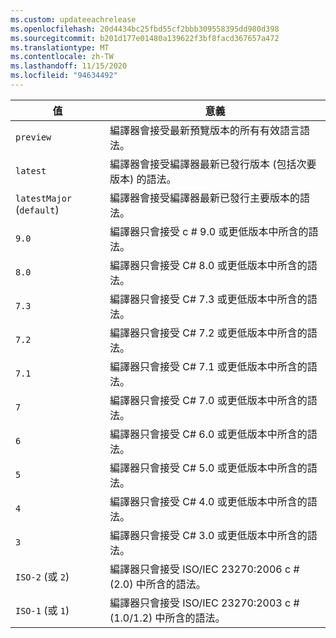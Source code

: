 ```yaml
---
ms.custom: updateeachrelease
ms.openlocfilehash: 20d4434bc25fbd55cf2bbb309558395dd980d398
ms.sourcegitcommit: b201d177e01480a139622f3bf8facd367657a472
ms.translationtype: MT
ms.contentlocale: zh-TW
ms.lasthandoff: 11/15/2020
ms.locfileid: "94634492"
---
```

| 值                     | 意義                                                                                                 |
|---------------------------|---------------------------------------------------------------------------------------------------------|
| `preview`                 | 編譯器會接受最新預覽版本的所有有效語言語法。                         |
| `latest`                  | 編譯器會接受編譯器最新已發行版本 (包括次要版本) 的語法。 |
| `latestMajor` (`default`) | 編譯器會接受編譯器最新已發行主要版本的語法。                     |
| `9.0`                     | 編譯器只會接受 c # 9.0 或更低版本中所含的語法。                                   |
| `8.0`                     | 編譯器只會接受 C# 8.0 或更低版本中所含的語法。                                   |
| `7.3`                     | 編譯器只會接受 C# 7.3 或更低版本中所含的語法。                                   |
| `7.2`                     | 編譯器只會接受 C# 7.2 或更低版本中所含的語法。                                   |
| `7.1`                     | 編譯器只會接受 C# 7.1 或更低版本中所含的語法。                                   |
| `7`                       | 編譯器只會接受 C# 7.0 或更低版本中所含的語法。                                   |
| `6`                       | 編譯器只會接受 C# 6.0 或更低版本中所含的語法。                                   |
| `5`                       | 編譯器只會接受 C# 5.0 或更低版本中所含的語法。                                   |
| `4`                       | 編譯器只會接受 C# 4.0 或更低版本中所含的語法。                                   |
| `3`                       | 編譯器只會接受 C# 3.0 或更低版本中所含的語法。                                   |
| `ISO-2` (或 `2`)          | 編譯器只會接受 ISO/IEC 23270:2006 c # (2.0) 中所含的語法。                       |
| `ISO-1` (或 `1`)          | 編譯器只會接受 ISO/IEC 23270:2003 c # (1.0/1.2) 中所含的語法。                   |
